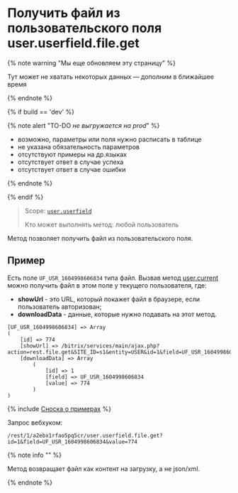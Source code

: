 # Получить файл из пользовательского поля user.userfield.file.get

{% note warning "Мы еще обновляем эту страницу" %}

Тут может не хватать некоторых данных — дополним в ближайшее время

{% endnote %}

{% if build == 'dev' %}

{% note alert "TO-DO _не выгружается на prod_" %}

- возможно, параметры или поля нужно расписать в таблице
- не указана обязательность параметров
- отсутствуют примеры на др.языках
- отсутствует ответ в случае успеха
- отсутствует ответ в случае ошибки
 
{% endnote %}

{% endif %}

> Scope: [`user.userfield`](../../scopes/permissions.md)
>
> Кто может выполнять метод: любой пользователь

Метод позволяет получить файл из пользовательского поля.

## Пример

Есть поле `UF_USR_1604998606834` типа файл. Вызвав метод [user.current](../user-current.md) можно получить файл в этом поле у текущего пользователя, где:
- **showUrl** - это URL, который покажет файл в браузере, если пользователь авторизован;
- **downloadData** - данные, которые нужно подавать на этот метод.

```
[UF_USR_1604998606834] => Array
(
    [id] => 774
    [showUrl] => /bitrix/services/main/ajax.php?action=rest.file.get&SITE_ID=s1&entity=USER&id=1&field=UF_USR_1604998606834&value=774
    [downloadData] => Array
        (
            [id] => 1
            [field] => UF_USR_1604998606834
            [value] => 774
        )
)
```
{% include [Сноска о примерах](../../../_includes/examples.md) %}

Запрос вебхуком:

```http
/rest/1/a2ebx1rfao5pq5cr/user.userfield.file.get?id=1&field=UF_USR_1604998606834&value=774
```
{% note info "" %}

Метод возвращает файл как контент на загрузку, а не json/xml.

{% endnote %}